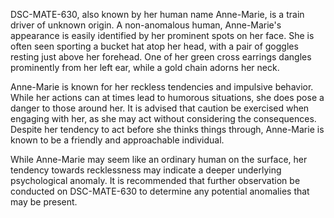 DSC-MATE-630, also known by her human name Anne-Marie, is a train driver of unknown origin. A non-anomalous human, Anne-Marie's appearance is easily identified by her prominent spots on her face. She is often seen sporting a bucket hat atop her head, with a pair of goggles resting just above her forehead. One of her green cross earrings dangles prominently from her left ear, while a gold chain adorns her neck. 

Anne-Marie is known for her reckless tendencies and impulsive behavior. While her actions can at times lead to humorous situations, she does pose a danger to those around her. It is advised that caution be exercised when engaging with her, as she may act without considering the consequences. Despite her tendency to act before she thinks things through, Anne-Marie is known to be a friendly and approachable individual. 

While Anne-Marie may seem like an ordinary human on the surface, her tendency towards recklessness may indicate a deeper underlying psychological anomaly. It is recommended that further observation be conducted on DSC-MATE-630 to determine any potential anomalies that may be present.